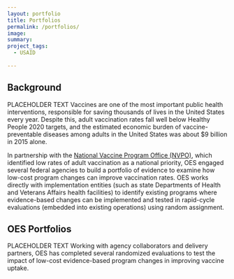 ```yaml
---
layout: portfolio
title: Portfolios
permalink: /portfolios/
image:
summary: 
project_tags:
  - USAID
  
---
```

## Background

PLACEHOLDER TEXT
Vaccines are one of the most important public health interventions, responsible for saving thousands of lives in the United States every year. Despite this, adult vaccination rates fall well below Healthy People 2020 targets, and the estimated economic burden of vaccine-preventable diseases among adults in the United States was about $9 billion in 2015 alone.

In partnership with the <a href="https://www.hhs.gov/nvpo/featured-priorities/index.html">National Vaccine Program Office (NVPO)</a>, which identified low rates of adult vaccination as a national priority, OES engaged several federal agencies to build a portfolio of evidence to examine how low-cost program changes can improve vaccination rates. OES works directly with implementation entities (such as state Departments of Health and Veterans Affairs health facilities) to identify existing programs where evidence-based changes can be implemented and tested in rapid-cycle evaluations (embedded into existing operations) using random assignment.

## OES Portfolios

PLACEHOLDER TEXT
Working with agency collaborators and delivery partners, OES has completed several randomized evaluations to test the impact of low-cost evidence-based program changes in improving vaccine uptake. 



